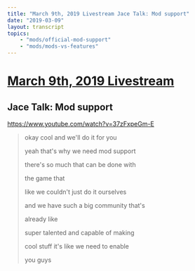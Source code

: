 ```yaml
---
title: "March 9th, 2019 Livestream Jace Talk: Mod support"
date: "2019-03-09"
layout: transcript
topics:
    - "mods/official-mod-support"
    - "mods/mods-vs-features"
---
```

# [March 9th, 2019 Livestream](../2019-03-09.md)
## Jace Talk: Mod support
https://www.youtube.com/watch?v=37zFxpeGm-E
> okay cool and we'll do it for you
> 
> yeah that's why we need mod support
> 
> there's so much that can be done with
> 
> the game that
> 
> like we couldn't just do it ourselves
> 
> and we have such a big community that's
> 
> already like
> 
> super talented and capable of making
> 
> cool stuff it's like we need to enable
> 
> you guys
> 
